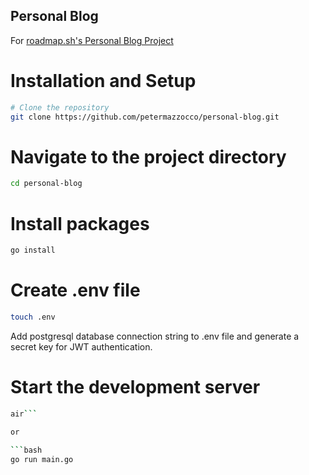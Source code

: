 ## Personal Blog

For [roadmap.sh's Personal Blog Project](https://roadmap.sh/projects/personal-blog)

# Installation and Setup

```bash
# Clone the repository
git clone https://github.com/petermazzocco/personal-blog.git
```

# Navigate to the project directory
```bash
cd personal-blog
```

# Install packages
```bash
go install
```

# Create .env file
```bash
touch .env
```
Add postgresql database connection string to .env file and generate a secret key for JWT authentication.

# Start the development server
```bash
air```

or

```bash
go run main.go
```
